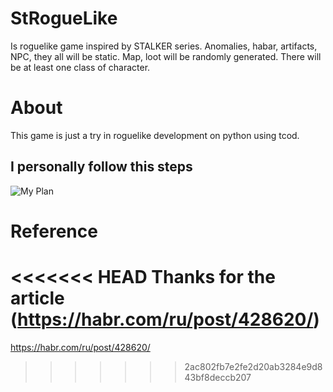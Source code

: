 # StRogueLike
Is roguelike game inspired by STALKER series. Anomalies, habar, artifacts, NPC, they all will be static. Map, loot will be randomly generated. There will be at least one class of character.
# About
This game is just a try in roguelike development on python using tcod.
## I personally follow this steps
![My Plan](https://habrastorage.org/getpro/habr/post_images/8ac/6b5/eb7/8ac6b5eb72dc309e8ed002abc5babc91.png)
# Reference
<<<<<<< HEAD
Thanks for the article (https://habr.com/ru/post/428620/)
=======
https://habr.com/ru/post/428620/
>>>>>>> 2ac802fb7e2fe2d20ab3284e9d843bf8deccb207
